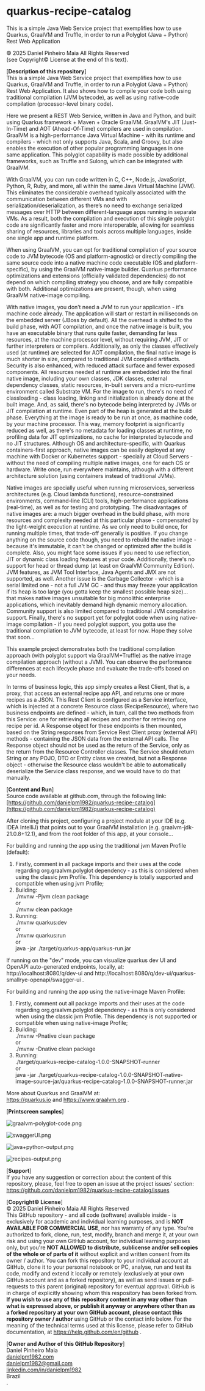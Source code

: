 # quarkus-recipe-catalog
This is a simple Java Web Service project that exemplifies how to use Quarkus, GraalVM and Truffle, in order to run a Polyglot (Java + Python) Rest Web Application

© 2025 Daniel Pinheiro Maia All Rights Reserved<br>
(see Copyright© License at the end of this text).

[**Description of this repository**]<br>
This is a simple Java Web Service project that exemplifies how to use Quarkus, GraalVM and Truffle, in order to run a Polyglot (Java + Python) Rest Web Application. It also shows how to compile your code both using traditional compilation (JVM bytecode), as well as using native-code compilation (processor-level binary code).

Here we present a REST Web Service, written in Java and Python, and built using Quarkus framework + Maven + Oracle GraalVM. GraalVM's JIT (Just-In-Time) and AOT (Ahead-Of-Time) compilers are used in compilation. GraalVM is a high-performance Java Virtual Machine - with its runtime and compilers - which not only supports Java, Scala, and Groovy, but also enables the execution of other popular programming languages in one same application. This polyglot capability is made possible by additional frameworks, such as Truffle and Sulong, which can be integrated with GraalVM.

With GraalVM, you can run code written in C, C++, Node.js, JavaScript, Python, R, Ruby, and more, all within the same Java Virtual Machine (JVM). This eliminates the considerable overhead typically associated with the communication between different VMs and with serialization/deserialization, as there’s no need to exchange serialized messages over HTTP between different-language apps running in separate VMs. As a result, both the compilation and execution of this single polyglot code are significantly faster and more interoperable, allowing for seamless sharing of resources, libraries and tools across multiple languages, inside one single app and runtime platform.

When using GraalVM, you can opt for traditional compilation of your source code to JVM bytecode (OS and platform-agnostic) or directly compiling the same source code into a native machine code executable (OS and platform-specific), by using the GraalVM native-image builder. Quarkus performance optimizations and extensions (officially validated dependencies) do not depend on which compiling strategy you choose, and are fully compatible with both. Additional optimizations are present, though, when using GraalVM native-image compiling. 

With native images, you don’t need a JVM to run your application - it's machine code already. The application will start or restart in milliseconds on the embedded server (JBoss by default). All the overhead is shifted to the build phase, with AOT compilation, and once the native image is built, you have an executable binary that runs quite faster, demanding far less resources, at the machine processor level, without requiring JVM, JIT or further interpreters or compilers. Additionally, as only the classes effectively used (at runtime) are selected for AOT compilation, the final native image is much shorter in size, compared to traditional JVM compiled artifacts. Security is also enhanced, with reduced attack surface and fewer exposed components. All resources needed at runtime are embedded into the final native image, including your own classes, JDK classes, external dependency classes, static resources, in-built servers and a micro-runtime environment called Substrate VM. For the image to run, there's no need of classloading - class loading, linking and initialization is already done at the built image. And, as said, there's no bytecode being interpreted by JVMs or JIT compilation at runtime. Even part of the heap is generated at the build phase. Everything at the image is ready to be run at once, as machine code, by your machine processor. This way, memory footprint is significantly reduced as well, as there's no metadata for loading classes at runtime, no profiling data for JIT optimizations, no cache for interpreted bytecode and no JIT structures. Although OS and architecture-specific, with Quarkus containers-first approach, native images can be easily deployed at any machine with Docker or Kubernetes support - specially at Cloud Servers - without the need of compiling multiple native images, one for each OS or hardware. Write once, run everywhere maintains, although with a different architecture solution (using containers instead of traditional JVMs). 

Native images are specially useful when running microservices, serverless architectures (e.g. Cloud lambda functions), resource-constrained environments, command-line (CLI) tools, high-performance applications (real-time), as well as for testing and prototyping. The disadvantages of native images are: a much bigger overhead in the build phase, with more resources and complexity needed at this particular phase - compensated by the light-weight execution at runtime. As we only need to build once, for running multiple times, that trade-off generally is positive. If you change anything on the source code though, you need to rebuild the native image - because it's immutable, it can't be changed or optimized after the build is complete. Also, you might face some issues if you need to use reflection, JIT or dynamic class loading features at your code. Additionally, there's no support for head or thread dump (at least on GraalVM Community Edition). JVM features, as JVM Tool Interface, Java Agents and JMX are not supported, as well. Another issue is the Garbage Collector - which is a serial limited one - not a full JVM GC - and thus may freeze your application if its heap is too large (you gotta keep the smallest possible heap size)... that makes native images unsuitable for big monolithic enterprise applications, which inevitably demand high dynamic memory allocation. Community support is also limited compared to traditional JVM compilation support. Finally, there's no support yet for polyglot code when using native-image compilation - if you need polyglot support, you gotta use the traditional compilation to JVM bytecode, at least for now. Hope they solve that soon...

This example project demonstrates both the traditional compilation approach (with polyglot support via GraalVM+Truffle) as the native image compilation approach (without a JVM). You can observe the performance differences at each lifecycle phase and evaluate the trade-offs based on your needs.

In terms of business logic, this app simply creates a Rest Client, that is, a proxy, that access an external recipe app API, and returns one or more recipes as a JSON. This Rest Client is configured as a Service interface, which is injected at a concrete Resource class (RecipeResource), where two business endpoints are defined - which, in turn, call the two methods from this Service: one for retrieving all recipes and another for retrieving one recipe per id. A Response object for these endpoints is then mounted, based on the String responses from Service Rest Client proxy (external API) methods - containing the JSON data from the external API calls. The Response object should not be used as the return of the Service, only as the return from the Resource Controller classes. The Service should return String or any POJO, DTO or Entity class we created, but not a Response object - otherwise the Resource class wouldn't be able to automatically deserialize the Service class response, and we would have to do that manually.     

[**Content and Run**]<br>
Source code available at github.com, through the following link:<br>
[https://github.com/danielpm1982/quarkus-recipe-catalog](https://github.com/danielpm1982/quarkus-recipe-catalog)<br>

After cloning this project, configuring a project module at your IDE (e.g. IDEA IntelliJ) that points out to your GraalVM installation (e.g. graalvm-jdk-21.0.8+12.1), and from the root folder of this app, at your console...

For building and running the app using the traditional jvm Maven Profile (default):
1) Firstly, comment in all package imports and their uses at the code regarding org.graalvm.polyglot dependency - as this is considered when using the classic jvm Profile. This dependency is totally supported and compatible when using jvm Profile;
2) Building:<br>
   ./mvnw -Pjvm clean package<br>
   or<br>
   ./mvnw clean package
3) Running:<br>
   ./mvnw quarkus:dev<br>
   or<br>
   ./mvnw quarkus:run<br>
   or<br>
   java -jar ./target/quarkus-app/quarkus-run.jar

If running on the "dev" mode, you can visualize quarkus dev UI and OpenAPI auto-generated endpoints, locally, at:<br>
http://localhost:8080/q/dev-ui
and
http://localhost:8080/q/dev-ui/quarkus-smallrye-openapi/swagger-ui .

For building and running the app using the native-image Maven Profile:
1) Firstly, comment out all package imports and their uses at the code regarding org.graalvm.polyglot dependency - as this is only considered when using the classic jvm Profile. This dependency is not supported or compatible when using native-image Profile;
2) Building:<br>
   ./mvnw -Pnative clean package<br>
   or<br>
   ./mvnw -Dnative clean package<br>
3) Running:<br>
   ./target/quarkus-recipe-catalog-1.0.0-SNAPSHOT-runner<br>
   or<br>
   java -jar ./target/quarkus-recipe-catalog-1.0.0-SNAPSHOT-native-image-source-jar/quarkus-recipe-catalog-1.0.0-SNAPSHOT-runner.jar

More about Quarkus and GraalVM at:<br>
https://quarkus.io and https://www.graalvm.org .

[**Printscreen samples**]<br>

![graalvm-polyglot-code.png](https://raw.githubusercontent.com/danielpm1982/quarkus-recipe-catalog/refs/heads/master/img/graalvm-polyglot-code.png)

![swaggerUI.png](https://raw.githubusercontent.com/danielpm1982/quarkus-recipe-catalog/refs/heads/master/img/swaggerUI.png)

![java+python-output.png](https://raw.githubusercontent.com/danielpm1982/quarkus-recipe-catalog/refs/heads/master/img/java%2Bpython-output.png)

![recipes-output.png](https://raw.githubusercontent.com/danielpm1982/quarkus-recipe-catalog/refs/heads/master/img/recipes-output.png)

[**Support**]<br>
If you have any suggestion or correction about the content of this repository, please, feel free to open an issue at the project issues' section:<br>
https://github.com/danielpm1982/quarkus-recipe-catalog/issues

[**Copyright© License**]<br>
© 2025 Daniel Pinheiro Maia All Rights Reserved<br>
This GitHub repository - and all code (software) available inside - is exclusively for academic and individual learning purposes, and is **NOT AVAILABLE FOR COMMERCIAL USE**, nor has warranty of any type. You're authorized to fork, clone, run, test, modify, branch and merge it, at your own risk and using your own GitHub account, for individual learning purposes only, but you're **NOT ALLOWED to distribute, sublicense and/or sell copies of the whole or of parts of it** without explicit and written consent from its owner / author. You can fork this repository to your individual account at GitHub, clone it to your personal notebook or PC, analyse, run and test its code, modify and extend it locally or remotely (exclusively at your own GitHub account and as a forked repository), as well as send issues or pull-requests to this parent (original) repository for eventual approval. GitHub is in charge of explicitly showing whom this respository has been forked from. **If you wish to use any of this repository content in any way other than what is expressed above, or publish it anyway or anywhere other than as a forked repository at your own GitHub account, please contact this repository owner / author** using GitHub or the contact info below. For the meaning of the technical terms used at this license, please refer to GitHub documentation, at https://help.github.com/en/github .

[**Owner and Author of this GitHub Repository**]<br>
Daniel Pinheiro Maia<br>
[danielpm1982.com](https://www.danielpm1982.com)<br>
danielpm1982@gmail.com<br>
[linkedin.com/in/danielpm1982](https://www.linkedin.com/in/danielpm1982)<br>
Brazil<br>
.

